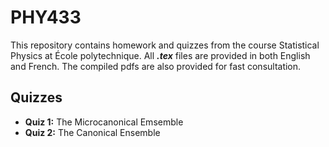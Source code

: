 # PHY433

This repository contains homework and quizzes from the course Statistical Physics at École polytechnique. All ***.tex*** files are provided in both English and French. The compiled pdfs are also provided for fast consultation.

## Quizzes

- **Quiz 1:** The Microcanonical Emsemble
- **Quiz 2:** The Canonical Ensemble
